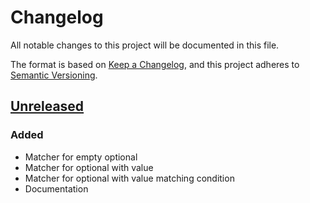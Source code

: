 # Changelog
All notable changes to this project will be documented in this file.

The format is based on [Keep a Changelog](https://keepachangelog.com/en/1.0.0/),
and this project adheres to [Semantic Versioning](https://semver.org/spec/v2.0.0.html).

## [Unreleased]
### Added
- Matcher for empty optional
- Matcher for optional with value
- Matcher for optional with value matching condition
- Documentation

[Unreleased]: https://github.com/clean-code-rocks/hamcrest-java-optional/commits/main
